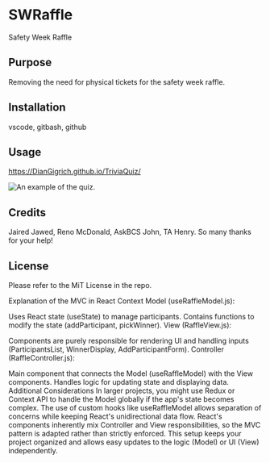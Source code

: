 # SWRaffle
Safety Week Raffle

## Purpose

Removing the need for physical tickets for the safety week raffle.


## Installation

vscode, gitbash, github

## Usage
<!-- tbd -->
https://DianGigrich.github.io/TriviaQuiz/
<!-- add pic example -->
![An example of the quiz.](./Assets/images/Trivia%20Quiz.png)

## Credits
<!-- reasons I don't want to be friends with Indigo anymore -->
Jaired Jawed, Reno McDonald, AskBCS John, TA Henry. So many thanks for your help!

## License

Please refer to the MiT License in the repo.

<!-- CHATGPT ASSIST -->
Explanation of the MVC in React Context
Model (useRaffleModel.js):

Uses React state (useState) to manage participants.
Contains functions to modify the state (addParticipant, pickWinner).
View (RaffleView.js):

Components are purely responsible for rendering UI and handling inputs (ParticipantsList, WinnerDisplay, AddParticipantForm).
Controller (RaffleController.js):

Main component that connects the Model (useRaffleModel) with the View components.
Handles logic for updating state and displaying data.
Additional Considerations
In larger projects, you might use Redux or Context API to handle the Model globally if the app's state becomes complex.
The use of custom hooks like useRaffleModel allows separation of concerns while keeping React's unidirectional data flow.
React's components inherently mix Controller and View responsibilities, so the MVC pattern is adapted rather than strictly enforced.
This setup keeps your project organized and allows easy updates to the logic (Model) or UI (View) independently.